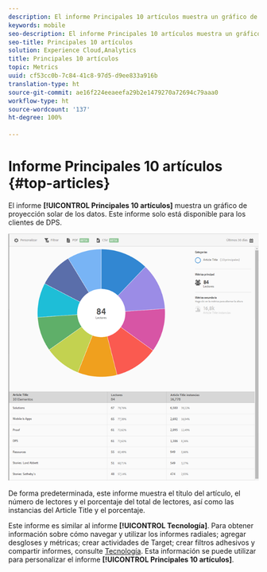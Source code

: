 ```yaml
---
description: El informe Principales 10 artículos muestra un gráfico de proyección solar de los datos. Este informe solo está disponible para los clientes de Digital Publishing Suites (DPS).
keywords: mobile
seo-description: El informe Principales 10 artículos muestra un gráfico de proyección solar de los datos. Este informe solo está disponible para los clientes de Digital Publishing Suites (DPS).
seo-title: Principales 10 artículos
solution: Experience Cloud,Analytics
title: Principales 10 artículos
topic: Metrics
uuid: cf53cc0b-7c84-41c8-97d5-d9ee833a916b
translation-type: ht
source-git-commit: ae16f224eeaeefa29b2e1479270a72694c79aaa0
workflow-type: ht
source-wordcount: '137'
ht-degree: 100%

---
```



# Informe Principales 10 artículos {#top-articles}

El informe **[!UICONTROL Principales 10 artículos]** muestra un gráfico de proyección solar de los datos. Este informe solo está disponible para los clientes de DPS.

![](assets/dps_top_10.png)

De forma predeterminada, este informe muestra el título del artículo, el número de lectores y el porcentaje del total de lectores, así como las instancias del Article Title y el porcentaje.

Este informe es similar al informe **[!UICONTROL Tecnología]**. Para obtener información sobre cómo navegar y utilizar los informes radiales; agregar desgloses y métricas; crear actividades de Target; crear filtros adhesivos y compartir informes, consulte [Tecnología](/help/using/usage/reports-technology.md). Esta información se puede utilizar para personalizar el informe **[!UICONTROL Principales 10 artículos]**.
